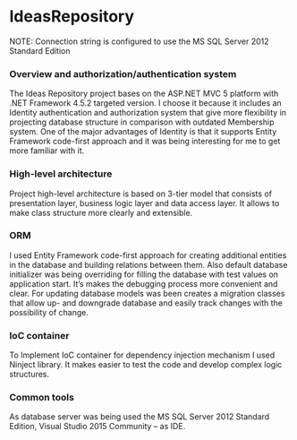 # IdeasRepository
NOTE: Сonnection string is configured to use the MS SQL Server 2012 Standard Edition

### Overview and authorization/authentication system
The Ideas Repository project bases on the ASP.NET MVC 5 platform with .NET Framework 4.5.2 targeted version. I choose it because it includes an Identity authentication and authorization system that give more flexibility in projecting database structure in comparison with outdated Membership system. One of the major advantages of Identity is that it supports Entity Framework code-first approach and it was being interesting for me to get more familiar with it.
### High-level architecture
Project high-level architecture is based on 3-tier model that consists of presentation layer, business logic layer and data access layer. It allows to make class structure more clearly and extensible.
### ORM
I used Entity Framework code-first approach for creating additional entities in the database and building relations between them. Also default database initializer was being overriding for filling the database with test values on application start. It’s makes the debugging process more convenient and clear. For updating database models was been creates a migration classes that allow up- and downgrade database and easily track changes with the possibility of change.
### IoC container
To Implement IoC container for dependency injection mechanism I used Ninject library. It makes easier to test the code and develop complex logic structures.
### Common tools
As database server was being used the MS SQL Server 2012 Standard Edition, Visual Studio 2015 Community – as IDE.

